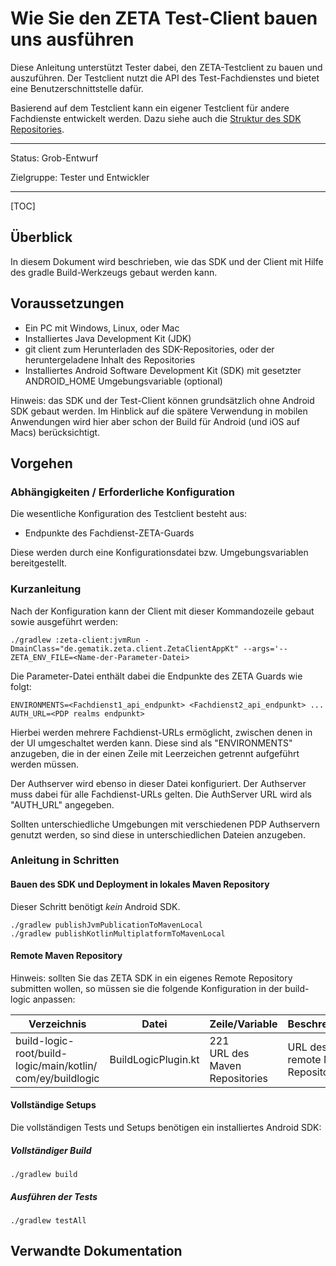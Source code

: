 # Wie Sie den ZETA Test-Client bauen uns ausführen

Diese Anleitung unterstützt Tester dabei, den ZETA-Testclient zu bauen und auszuführen.
Der Testclient nutzt die API des Test-Fachdienstes und bietet eine Benutzerschnittstelle dafür.

Basierend auf dem Testclient kann ein eigener Testclient für andere Fachdienste entwickelt werden.
Dazu siehe auch die [Struktur des SDK Repositories](../Referenzen/SDK-Übersicht.md).

---

Status: Grob-Entwurf

Zielgruppe: Tester und Entwickler

---

[TOC]

## Überblick

In diesem Dokument wird beschrieben, wie das SDK und der Client mit Hilfe des gradle Build-Werkzeugs gebaut werden kann.

## Voraussetzungen

* Ein PC mit Windows, Linux, oder Mac
* Installiertes Java Development Kit (JDK)
* git client zum Herunterladen des SDK-Repositories, oder der heruntergeladene Inhalt des Repositories
* Installiertes Android Software Development Kit (SDK) mit gesetzter ANDROID_HOME Umgebungsvariable (optional)

Hinweis: das SDK und der Test-Client können grundsätzlich ohne Android SDK gebaut werden. Im Hinblick auf die
spätere Verwendung in mobilen Anwendungen wird hier aber schon der Build für Android (und iOS auf Macs) berücksichtigt.

## Vorgehen

### Abhängigkeiten / Erforderliche Konfiguration

Die wesentliche Konfiguration des Testclient besteht aus:

- Endpunkte des Fachdienst-ZETA-Guards

Diese werden durch eine Konfigurationsdatei bzw. Umgebungsvariablen bereitgestellt.

### Kurzanleitung

Nach der Konfiguration kann der Client mit dieser Kommandozeile gebaut sowie ausgeführt werden:

````
./gradlew :zeta-client:jvmRun -DmainClass="de.gematik.zeta.client.ZetaClientAppKt" --args='--ZETA_ENV_FILE=<Name-der-Parameter-Datei>
````

Die Parameter-Datei enthält dabei die Endpunkte des ZETA Guards wie folgt:

``
ENVIRONMENTS=<Fachdienst1_api_endpunkt> <Fachdienst2_api_endpunkt> ...
AUTH_URL=<PDP realms endpunkt>
``

Hierbei werden mehrere Fachdienst-URLs ermöglicht, zwischen denen in der UI umgeschaltet werden kann.
Diese sind als "ENVIRONMENTS" anzugeben, die in der einen Zeile mit Leerzeichen getrennt aufgeführt werden müssen.

Der Authserver wird ebenso in dieser Datei konfiguriert. Der Authserver muss dabei für alle Fachdienst-URLs gelten.
Die AuthServer URL wird als "AUTH_URL" angegeben.

Sollten unterschiedliche Umgebungen mit verschiedenen PDP Authservern genutzt werden, so
sind diese in unterschiedlichen Dateien anzugeben.


### Anleitung in Schritten

#### Bauen des SDK und Deployment in lokales Maven Repository

Dieser Schritt benötigt _kein_ Android SDK.

````
./gradlew publishJvmPublicationToMavenLocal
./gradlew publishKotlinMultiplatformToMavenLocal
````

#### Remote Maven Repository

Hinweis: sollten Sie das ZETA SDK in ein eigenes Remote Repository submitten wollen, so müssen sie die folgende Konfiguration in der build-logic anpassen:

| Verzeichnis                                                              | Datei                    | Zeile/Variable                                                         | Beschreibung                                                | Beispiel                                                     |
|--------------------------------------------------------------------------|--------------------------|------------------------------------------------------------------------|-------------------------------------------------------------|--------------------------------------------------------------|
| build-logic-root/build-logic/main/kotlin/ com/ey/buildlogic              | BuildLogicPlugin.kt      | 221<br/>URL des Maven Repositories                                     | URL des remote Maven Repositories                           | "https://<repository-host>/api/v4/projects/3/packages/maven" |


#### Vollständige Setups

Die vollständigen Tests und Setups benötigen ein installiertes Android SDK:

##### Vollständiger Build

````
./gradlew build
````

##### Ausführen der Tests

````
./gradlew testAll
````



## Verwandte Dokumentation

